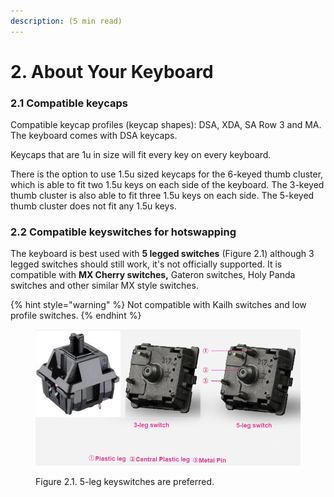 ```yaml
---
description: (5 min read)
---
```


# 2. About Your Keyboard

### 2.1 Compatible keycaps

Compatible keycap profiles (keycap shapes): DSA, XDA, SA Row 3 and MA. The keyboard comes with DSA keycaps.

Keycaps that are 1u in size will fit every key on every keyboard.&#x20;

There is the option to use 1.5u sized keycaps for the 6-keyed thumb cluster, which is able to fit two 1.5u keys on each side of the keyboard. The 3-keyed thumb cluster is also able to fit three 1.5u keys on each side.  The 5-keyed thumb cluster does not fit any 1.5u keys.



### 2.2 Compatible keyswitches for hotswapping

The keyboard is best used with **5 legged switches** (Figure 2.1) although 3 legged switches should still work, it's not officially supported. It is compatible with **MX Cherry switches,** Gateron switches, Holy Panda switches and other similar MX style switches.

{% hint style="warning" %}
Not compatible with Kailh switches and low profile switches.
{% endhint %}



<figure><img src=".gitbook/assets/3.png" alt="five-leg-keyswitches-work-best-with-taiko-dactyl-keyboard"><figcaption><p>Figure 2.1. 5-leg keyswitches are preferred.</p></figcaption></figure>

